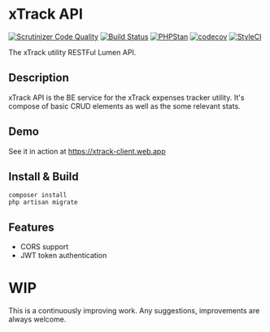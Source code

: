 # xTrack API

[![Scrutinizer Code Quality](https://scrutinizer-ci.com/g/RichardTrujilloTorres/xtrack-api/badges/quality-score.png?b=master)](https://scrutinizer-ci.com/g/RichardTrujilloTorres/xtrack-api/?branch=master)
[![Build Status](https://travis-ci.org/RichardTrujilloTorres/xtrack-api.svg?branch=master)](https://travis-ci.org/RichardTrujilloTorres/xtrack-api)
[![PHPStan](https://img.shields.io/badge/PHPStan-enabled-brightgreen.svg?style=flat)](https://github.com/phpstan/phpstan)
[![codecov](https://codecov.io/gh/RichardTrujilloTorres/xtrack-api/branch/master/graph/badge.svg)](https://codecov.io/gh/RichardTrujilloTorres/xtrack-api)
[![StyleCI](https://github.styleci.io/repos/181162909/shield?branch=master)](https://github.styleci.io/repos/181162909)

The xTrack utility RESTFul Lumen API.


## Description
xTrack API is the BE service for the xTrack expenses tracker 
utility.
It's compose of basic CRUD elements as well as the some relevant 
stats.

## Demo
See it in action at https://xtrack-client.web.app


## Install & Build
```
composer install 
php artisan migrate
```

## Features
- CORS support
- JWT token authentication

# WIP
This is a continuously improving work. Any suggestions, 
improvements are always welcome.
